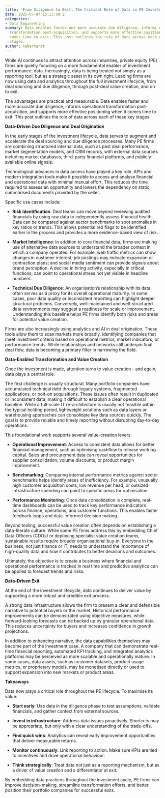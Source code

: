 ```yaml
---
title: 'From Diligence to Exit: The Critical Role of Data in PE Investments'
date: 2025-07-07 15:23:00 Z
categories:
- Data Engineering
summary: Data enables faster and more accurate due diligence, informs operational
  transformation post-acquisition, and supports more effective positioning when it
  comes time to exit. This post outlines the role of data across each of these key
  stages.
author: ceberhardt
---
```


While AI continues to attract attention across industries, private equity (PE) firms are quietly focusing on a more fundamental enabler of investment performance: data. Increasingly, data is being treated not simply as a reporting tool, but as a strategic asset in its own right. Leading firms are now using data and analytics throughout the full investment lifecycle, from deal sourcing and due diligence, through post-deal value creation, and on to exit.

The advantages are practical and measurable. Data enables faster and more accurate due diligence, informs operational transformation post-acquisition, and supports more effective positioning when it comes time to exit. This post outlines the role of data across each of these key stages.

**Data-Driven Due Diligence and Deal Origination**

In the early stages of the investment lifecycle, data serves to augment and accelerate the deal sourcing and due diligence processes. Many PE firms are combining structured internal data, such as past deal performance, market segmentation models, and CRM records, with external data sources including market databases, third-party financial platforms, and publicly available online signals.

Technological advances in data access have played a key role. APIs and modern integration tools make it possible to access and analyse financial and operational data with minimal manual effort. This reduces the time required to assess an opportunity and lowers the dependency on static, summarised documents provided by the seller.

Specific use cases include:

* **Risk Identification**: Deal teams can move beyond reviewing audited financials by using raw data to independently assess financial health. Data can be compared against sector benchmarks to spot anomalies in key ratios or trends. This allows potential red flags to be identified earlier in the process and provides a more evidence-based view of risk.


* **Market Intelligence**: In addition to core financial data, firms are making use of alternative data sources to understand the broader context in which a company operates. For example, web traffic metrics can show changes in customer interest; job postings may indicate expansion or contraction plans; and social media sentiment can provide signals about brand perception. A decline in hiring activity, especially in critical functions, can point to operational stress not yet visible in headline numbers.


* **Technical Due Diligence**: An organisation’s relationship with its data often serves as a proxy for its overall operational maturity. In some cases, poor data quality or inconsistent reporting can highlight deeper structural problems. Conversely, well-maintained and well-structured data environments may suggest a readiness for scale or improvement. Understanding this baseline helps PE firms identify both risks and areas for potential value creation.

Firms are also increasingly using analytics and AI in deal origination. These tools allow them to scan markets more broadly, identifying companies that meet investment criteria based on operational metrics, market indicators, or performance trends. While relationships and networks still underpin final deal flow, data is becoming a primary filter in narrowing the field.

**Data-Enabled Transformation and Value Creation**

Once the investment is made, attention turns to value creation - and again, data plays a central role.

The first challenge is usually structural. Many portfolio companies have accumulated technical debt through legacy systems, fragmented applications, or bolt-on acquisitions. These issues often result in duplicated or inconsistent data, making it difficult to establish a clear operational baseline. While a full-scale IT re-architecture is usually not feasible within the typical holding period, lightweight solutions such as data layers or warehousing approaches can consolidate key data sources quickly. The goal is to provide reliable and timely reporting without disrupting day-to-day operations.

This foundational work supports several value-creation levers:

* **Operational Improvement**: Access to consistent data allows for better financial management, such as optimising cashflow to release working capital. Sales and procurement data can reveal opportunities for supplier consolidation, volume discounts, or product margin improvement.


* **Benchmarking**: Comparing internal performance metrics against sector benchmarks helps identify areas of inefficiency. For example, unusually high customer acquisition costs, low revenue per head, or outsized infrastructure spending can point to specific areas for optimisation.


* **Performance Monitoring**: Once data consolidation is complete, real-time dashboards can be used to track key performance indicators across finance, operations, and customer functions. This enables faster feedback loops and data-informed decision making.

Beyond tooling, successful value creation often depends on establishing a data-literate culture. While some PE firms address this by embedding Chief Data Officers (CDOs) or deploying specialist value creation teams, sustainable results require broader organisational buy-in. Everyone in the business, not just finance or IT, needs to understand the importance of high-quality data and how it contributes to better decisions and outcomes.

Ultimately, the objective is to create a business where financial and operational performance is tracked in real time and predictive analytics can be applied to forecast trends and risks.

**Data-Driven Exit**

At the end of the investment lifecycle, data continues to deliver value by supporting a more robust and credible exit process.

A strong data infrastructure allows the firm to present a clear and defensible narrative to potential buyers or the market. Historical performance improvements can be demonstrated using objective measures, while forward-looking forecasts can be backed up by granular operational data. This reduces uncertainty for buyers and increases confidence in growth projections.

In addition to enhancing narrative, the data capabilities themselves may become part of the investment case. A company that can demonstrate real-time financial reporting, automated KPI tracking, and integrated analytics platforms may be perceived as more scalable and operationally mature. In some cases, data assets, such as customer datasets, product usage metrics, or proprietary models, may be monetised directly or used to support expansion into new markets or product areas.

**Takeaways**

Data now plays a critical role throughout the PE lifecycle. To maximise its value:

* **Start early**: Use data in the diligence phase to test assumptions, validate financials, and gather context from external sources.


* **Invest in infrastructure**: Address data issues proactively. Shortcuts may be appropriate, but only with a clear understanding of the trade-offs.


* **Find quick wins**: Analytics can reveal early improvement opportunities that deliver measurable returns.


* **Monitor continuously**: Link reporting to action. Make sure KPIs are tied to incentives and drive operational behaviour.


* **Think strategically**: Treat data not just as a reporting mechanism, but as a driver of value creation and a differentiator at exit.

By embedding data practices throughout the investment cycle, PE firms can improve decision-making, streamline transformation efforts, and better position their portfolio companies for successful exits.